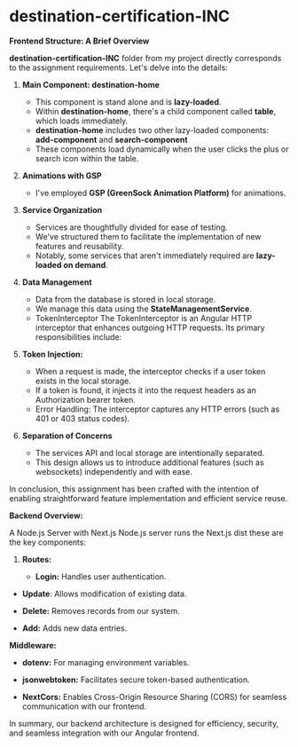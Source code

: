 # destination-certification-INC


**Frontend Structure: A Brief Overview**

**destination-certification-INC** folder from my project directly corresponds to the assignment requirements. Let's delve into the details:

1. **Main Component: destination-home**
     - This component is stand alone and is **lazy-loaded**.
     - Within **destination-home**, there's a child component called **table**, which loads immediately.
     - **destination-home** includes two other lazy-loaded components: **add-component** and **search-component**
     - These components load dynamically when the user clicks the plus or search icon within the table.

2. **Animations with GSP**
    - I've employed **GSP (GreenSock Animation Platform)** for animations.

3. **Service Organization**
   - Services are thoughtfully divided for ease of testing.
   - We've structured them to facilitate the implementation of new features and reusability.
   - Notably, some services that aren't immediately required are **lazy-loaded on demand**.

4. **Data Management**
   - Data from the database is stored in local storage.
   - We manage this data using the **StateManagementService**.
   - TokenInterceptor
The TokenInterceptor is an Angular HTTP interceptor that enhances outgoing HTTP requests. Its primary responsibilities include:

5. **Token Injection:**
   - When a request is made, the interceptor checks if a user token exists in the local storage.
   - If a token is found, it injects it into the request headers as an Authorization bearer token.
   - Error Handling: The interceptor captures any HTTP errors (such as 401 or 403 status codes).

6. **Separation of Concerns**
   - The services API and local storage are intentionally separated.
   - This design allows us to introduce additional features (such as websockets) independently and with ease.

In conclusion, this assignment has been crafted with the intention of enabling straightforward feature implementation and efficient service reuse. 


**Backend Overview:** 

A Node.js Server with Next.js
Node.js server runs the Next.js dist these are the key components:

1. **Routes:**

   - **Login:** Handles user authentication.

- **Update**: Allows modification of existing data.

- **Delete:** Removes records from our system.

- **Add:** Adds new data entries.

**Middleware:**

- **dotenv:** For managing environment variables.

- **jsonwebtoken:** Facilitates secure token-based authentication.

- **NextCors:** Enables Cross-Origin Resource Sharing (CORS) for seamless communication with our frontend.

In summary, our backend architecture is designed for efficiency, security, and seamless integration with our Angular frontend.

